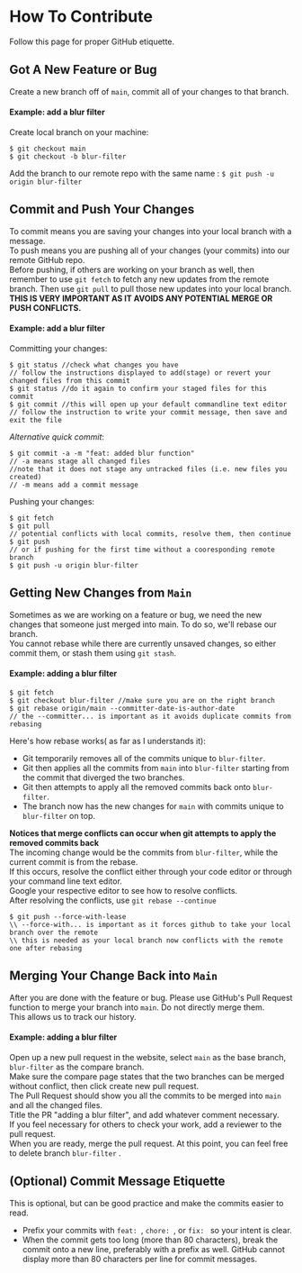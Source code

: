 # How To Contribute
Follow this page for proper GitHub etiquette.
## Got A New Feature or Bug
Create a new branch off of `main`, commit all of your changes to that branch.
#### Example: add a blur filter
Create local branch on your machine:
```
$ git checkout main
$ git checkout -b blur-filter
```
Add the branch to our remote repo with the same name :
`$ git push -u origin blur-filter`

##  Commit and Push Your Changes
To commit means you are saving your changes into your local branch with a message.  
To push means you are pushing all of your changes (your commits) into our remote GitHub repo.  
Before pushing, if others are working on your branch as well, then remember to use `git fetch` to fetch any new updates from the remote branch. Then use `git pull` to pull those new updates into your local branch.   
**THIS IS VERY IMPORTANT AS IT AVOIDS ANY POTENTIAL MERGE OR PUSH CONFLICTS.**
#### Example: add a blur filter
Committing your changes:
```
$ git status //check what changes you have
// follow the instructions displayed to add(stage) or revert your changed files from this commit
$ git status //do it again to confirm your staged files for this commit
$ git commit //this will open up your default commandline text editor
// follow the instruction to write your commit message, then save and exit the file
```
*Alternative quick commit*: 
```
$ git commit -a -m "feat: added blur function"
// -a means stage all changed files
//note that it does not stage any untracked files (i.e. new files you created)
// -m means add a commit message
```
Pushing your changes:
```
$ git fetch
$ git pull
// potential conflicts with local commits, resolve them, then continue
$ git push
// or if pushing for the first time without a cooresponding remote branch
$ git push -u origin blur-filter
```
## Getting New Changes from `Main`
Sometimes as we are working on a feature or bug, we need the new changes that someone just merged into main. To do so, we'll rebase our branch.  
You cannot rebase while there are currently unsaved changes, so either commit them, or stash them using `git stash`.
#### Example: adding a blur filter
```
$ git fetch
$ git checkout blur-filter //make sure you are on the right branch
$ git rebase origin/main --committer-date-is-author-date
// the --committer... is important as it avoids duplicate commits from rebasing
```
Here's how rebase works( as far as I understands it):
 * Git temporarily removes all of the commits unique to `blur-filter`.
 * Git then applies all the commits from `main` into `blur-filter` starting from the commit that diverged the two branches.
 * Git then attempts to apply all the removed commits back onto `blur-filter`.
 * The branch now has the new changes for `main` with commits unique to `blur-filter` on top.  

**Notices that merge conflicts can occur when git attempts to apply the removed commits back**  
The incoming change would be the commits from `blur-filter`, while the current commit is from the rebase.  
If this occurs, resolve the conflict either through your code editor or through your command line text editor.  
Google your respective editor to see how to resolve conflicts.  
After resolving the conflicts, use `git rebase --continue`
```
$ git push --force-with-lease
\\ --force-with... is important as it forces github to take your local branch over the remote
\\ this is needed as your local branch now conflicts with the remote one after rebasing
```
## Merging Your Change Back into `Main`
After you are done with the feature or bug. Please use GitHub's Pull Request function to merge your branch into `main`. Do not directly merge them.  
This allows us to track our history.
#### Example: adding a blur filter
Open up a new pull request in the website, select `main` as the base branch, `blur-filter` as the compare branch.  
Make sure the compare page states that the two branches can be merged without conflict, then click create new pull request.  
The Pull Request should show you all the commits to be merged into `main` and all the changed files.  
Title the PR "adding a blur filter", and add whatever comment necessary.   
If you feel necessary for others to check your work, add a reviewer to the pull request.  
When you are ready, merge the pull request. At this point, you can feel free to delete branch `blur-filter` .  
## (Optional) Commit Message Etiquette
This is optional, but can be good practice and make the commits easier to read.  
* Prefix your commits with `feat: `, `chore: `, or `fix: ` so your intent is clear.
* When the commit gets too long (more than 80 characters), break the commit onto a new line, preferably with a prefix as well. GitHub cannot display more than 80 characters per line for commit messages.
